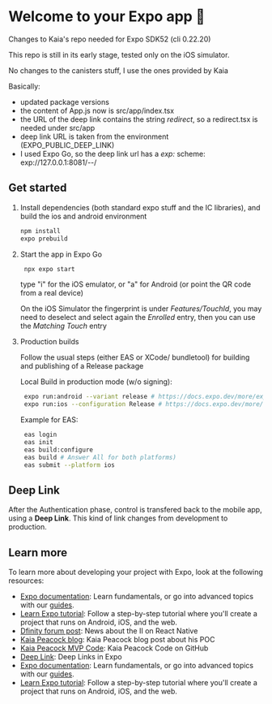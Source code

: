 # Welcome to your Expo app 👋

Changes to Kaia's repo needed for Expo SDK52 (cli 0.22.20)

This repo is still in its early stage, tested only on the iOS simulator. 

No changes to the canisters stuff, I use the ones provided by Kaia

Basically:
- updated package versions
- the content of App.js now is src/app/index.tsx
- the URL of the deep link contains the string *redirect*, so a redirect.tsx is needed under src/app
- deep link URL is taken from the environment (EXPO_PUBLIC_DEEP_LINK)
- I used Expo Go, so the deep link url has a *exp:* scheme: exp://127.0.0.1:8081/--/

## Get started

1. Install dependencies (both standard expo stuff and the IC libraries), and build the ios and android environment

   ```bash
   npm install
   expo prebuild
   ```

2. Start the app in Expo Go

   ```bash
    npx expo start
   ```

    type "i" for the iOS emulator, or "a" for Android (or point the QR code from a real device)
    
    On the iOS Simulator the fingerprint is under *Features/TouchId*, you may need to deselect and select again the *Enrolled* entry, then you can use the *Matching Touch* entry

3. Production builds

    Follow the usual steps (either EAS or XCode/ bundletool) for building and publishing of a Release package

    Local Build in production mode (w/o signing):

   ```bash
    expo run:android --variant release # https://docs.expo.dev/more/expo-cli/#compiling-android
    expo run:ios --configuration Release # https://docs.expo.dev/more/expo-cli/#compiling-ios
   ```

    Example for EAS:

   ```bash
    eas login
    eas init
    eas build:configure
    eas build # Answer All for both platforms)
    eas submit --platform ios 


   ```


## Deep Link

After the Authentication phase, control is transfered back to the mobile app, using a **Deep Link**. This kind of link changes from development to production. 

## Learn more

To learn more about developing your project with Expo, look at the following resources:

- [Expo documentation](https://docs.expo.dev/): Learn fundamentals, or go into advanced topics with our [guides](https://docs.expo.dev/guides).
- [Learn Expo tutorial](https://docs.expo.dev/tutorial/introduction/): Follow a step-by-step tutorial where you'll create a project that runs on Android, iOS, and the web.
- [Dfinity forum post](https://forum.dfinity.org/t/internet-identity-with-react-native/15682): News about the II on React Native
- [Kaia Peacock blog](https://kaipeacock.com/blog/dfinity/ic-expo/): Kaia Peacock blog post about his POC
- [Kaia Peacock MVP Code](https://github.com/krpeacock/ic-expo-mvp): Kaia Peacock Code on GitHub
- [Deep Link](https://docs.expo.dev/linking/into-your-app/#test-a-link-using-expo-go): Deep Links in Expo
- [Expo documentation](https://docs.expo.dev/): Learn fundamentals, or go into advanced topics with our [guides](https://docs.expo.dev/guides).
- [Learn Expo tutorial](https://docs.expo.dev/tutorial/introduction/): Follow a step-by-step tutorial where you'll create a project that runs on Android, iOS, and the web.

